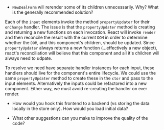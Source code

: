 * `NewDealForm` will rerender some of its children unnecessarily.  Why? What is the generally recommended solution?

Each of the `input` elements invoke the method `propertyUpdater` for their `onChange` handler.  The issue is that the `propertyUpdater` method is creating and returning a new functions on each invocation.  React will invoke `render` and then reconcile the result with the current `DOM` in order to determine whether the `DOM`, and this component's children, should be updated.  Since `propertyUpdater` always returns a new function (...effectively a new object), react's reconciliation will believe that this component and all it's children will always need to udpate.

To resolve we need have separate handler instances for each input, these handlers should live for the component's entire lifecycle.  We could use the same `propertyUpdater` method to create these in the `ctor` and pass to the input elements.  Alternatively the inputs could be refactored into a new component.  Either way, we must avoid re-creating the handler on ever render.

* How would you hook this frontend to a backend (vs storing the data locally in the store only).  How would you load initial data?

* What other suggestions can you make to improve the quality of the code?

